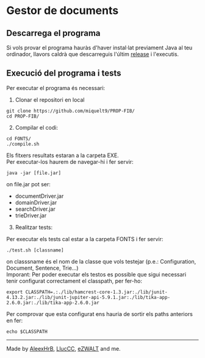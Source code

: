 # Gestor de documents
## Descarrega el programa
Si vols provar el programa hauràs d'haver instal·lat previament Java al teu ordinador, llavors caldrà que descarreguis l'últim [release](https://github.com/miquelt9/PROP-FIB/releases/download/falconExplorer/FalconExplorer.jar) i l'executis.

## Execució del programa i tests
Per executar el programa és necessari:   
1. Clonar el repositori en local   
```
git clone https://github.com/miquelt9/PROP-FIB/
cd PROP-FIB/
```

2. Compilar el codi:   
```
cd FONTS/
./compile.sh
```
Els fitxers resultats estaran a la carpeta EXE.   
Per executar-los haurem de navegar-hi i fer servir:   
```
java -jar [file.jar]
```
on file.jar pot ser:
- documentDriver.jar
- domainDriver.jar
- searchDriver.jar
- trieDriver.jar

3. Realitzar tests:

Per executar els tests cal estar a la carpeta FONTS i fer servir:   
```
./test.sh [classname]
```
on classsname és el nom de la classe que vols testejar (p.e.: Configuration, Document, Sentence, Trie...)   
Imporant: Per poder executar els testos es possible que sigui necessari tenir configurat correctament el classpath, per fer-ho:
```
export CLASSPATH=.:./lib/hamcrest-core-1.3.jar:./lib/junit-4.13.2.jar:./lib/junit-jupiter-api-5.9.1.jar:./lib/tika-app-2.6.0.jar:./lib/tika-app-2.6.0.jar
```
Per comprovar que esta configurat ens hauria de sortir els paths anteriors en fer:   
```
echo $CLASSPATH
```
___
Made by [AleexHrB](https://github.com/AleexHrB), [LlucCC](https://github.com/LlucCC), [eZWALT](https://github.com/eZWALT) and me.
